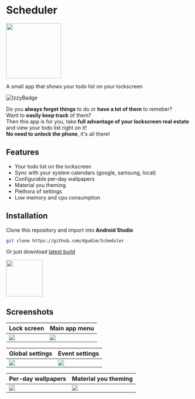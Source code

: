 <h1 id="title">Scheduler</h1>

<img src="https://user-images.githubusercontent.com/34401005/196503825-82b715a6-21ea-4f02-829a-e4109a37b4a9.png" height=150 id="icon"></img>

A small app that shows your todo list on your lockscreen

![IzzyBadge](https://img.shields.io/endpoint?url=https://apt.izzysoft.de/fdroid/api/v1/shield/prototype.xd.scheduler)

Do you **always forget things** to do or **have a lot of them** to remeber? <br>
Want to **easily keep track** of them? <br>
Then this app is for you, take **full advantage of your lockscreen real estate** and view your todo list right on it! <br>
**No need to unlock the phone**, it's all there! <br>

## Features
- Your todo list on the lockscreen
- Sync with your system calendars (google, samsung, local)
- Configurable per-day wallpapers
- Material you theming
- Plethora of settings
- Low memory and cpu consumption

## Installation
Clone this repository and import into **Android Studio**
```bash
git clone https://github.com/dgudim/Scheduler
```
Or just download [latest build](https://github.com/dgudim/Scheduler/releases/latest)

<a href="https://apt.izzysoft.de/fdroid/index/apk/prototype.xd.scheduler"><img src="https://gitlab.com/IzzyOnDroid/repo/-/raw/master/assets/IzzyOnDroid.png" height=100></img></a>

## Screenshots

| Lock screen               | Main app menu              |
| ------------------------- | -------------------------- |
| ![](https://user-images.githubusercontent.com/34401005/196048503-c2671dff-2b91-487c-a6cb-89b8fd81d559.jpg) | <img id="thumb" src="https://user-images.githubusercontent.com/34401005/198995164-62ef0c89-a3c9-4f28-bef1-8806cea6a9f8.jpg"> |

| Global settings           | Event settings             |
| ------------------------- | -------------------------- |
| ![](https://user-images.githubusercontent.com/34401005/198278507-29dd6cac-8f63-49bb-adbb-803271715ffe.jpg) | ![](https://user-images.githubusercontent.com/34401005/198276799-bb35598c-6e4e-43e0-87fe-5ebb1ad66123.jpg) |

| Per-day wallpapers        | Material you theming       |
| ------------------------- | -------------------------- |
| ![](https://user-images.githubusercontent.com/34401005/198276952-9ad2f75a-d8d5-45d5-a83a-d7ce6d6b7b77.jpg) | ![](https://user-images.githubusercontent.com/34401005/198277522-14dc58c7-1ab8-4713-bd3c-58071fa4cf3a.gif) |
